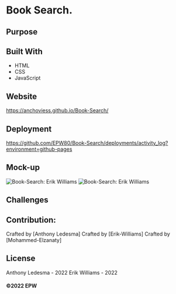 # Book Search.

## Purpose


## Built With
* HTML
* CSS
* JavaScript

## Website
https://anchoviess.github.io/Book-Search/


## Deployment
https://github.com/EPW80/Book-Search/deployments/activity_log?environment=github-pages

## Mock-up

![Book-Search: Erik Williams](/assets/images/projectPhoto.jpg)
![Book-Search: Erik Williams](/assets/images/projectPhoto2.jpg)

## Challenges 



## Contribution:
Crafted by [Anthony Ledesma]
Crafted by [Erik-Williams]
Crafted by [Mohammed-Elzanaty]

## License
Anthony Ledesma - 2022
Erik Williams - 2022

#### ©️2022 EPW
